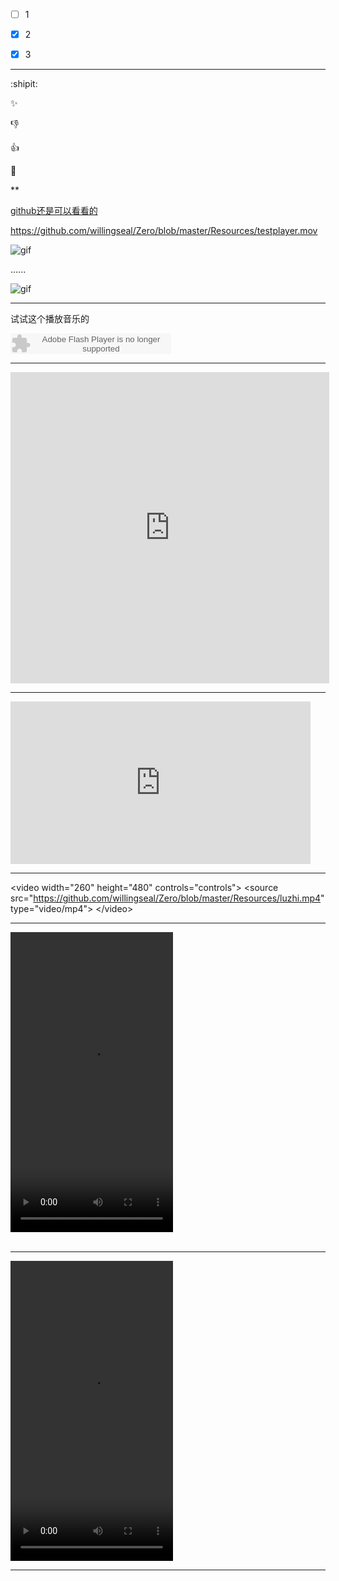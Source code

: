 - [ ]   1
- [x]   2
- [x]   3


***
:shipit:

:sparkles:

:-1:

:+1:

:clap:

**

[github还是可以看看的](http://wiki.jikexueyuan.com/project/github-secret/github-two.html)



https://github.com/willingseal/Zero/blob/master/Resources/testplayer.mov



![gif](https://github.com/willingseal/Zero/blob/master/Resources/testee.gif)


......

![gif](https://github.com/willingseal/Zero/blob/master/Resources/text.gif)

***

试试这个播放音乐的

<embed src="http://www.xiami.com/widget/0_3515679/singlePlayer.swf" type="application/x-shockwave-flash" width="257" height="33" wmode="transparent"></embed>


***

<iframe height=498 width=510 src="http://player.youku.com/embed/XMjI2MjU3MDMy" frameborder=0 allowfullscreen></iframe>


***

<iframe height=260 width=480 src="https://github.com/willingseal/Zero/blob/master/Resources/luzhi.mp4" frameborder=0 allowfullscreen></iframe>


***


 &lt;video width="260" height="480" controls="controls"&gt;
		&lt;source src="https://github.com/willingseal/Zero/blob/master/Resources/luzhi.mp4" type="video/mp4"&gt;
	&lt;/video&gt;
	

***

<video width="260" height="480" controls="controls"><br>
		<source src="https://github.com/willingseal/Zero/blob/master/Resources/testplayer.mov" type="video/mp4/mov"><br>
</video><br><br>




***

<video width="260" height="480" controls="controls">
<br><source src="https://github.com/willingseal/Zero/blob/master/Resources/luzhi.mp4" type="video/mp4"><br>
</video><br>
	
	
	
***
	